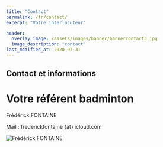 ```yaml
---
title: "Contact"
permalink: /fr/contact/
excerpt: "Votre interlocuteur"

header:
  overlay_image: /assets/images/banner/bannercontact3.jpg  
  image_description: "contact"
last_modified_at: 2020-07-31
---
```




## Contact et informations ## 

Votre référent badminton
=============

Frédérick FONTAINE  


Mail : frederickfontaine {at} icloud.com  


![Frédérick FONTAINE](/badminton/assets/images/pages/imagecontact.png)
